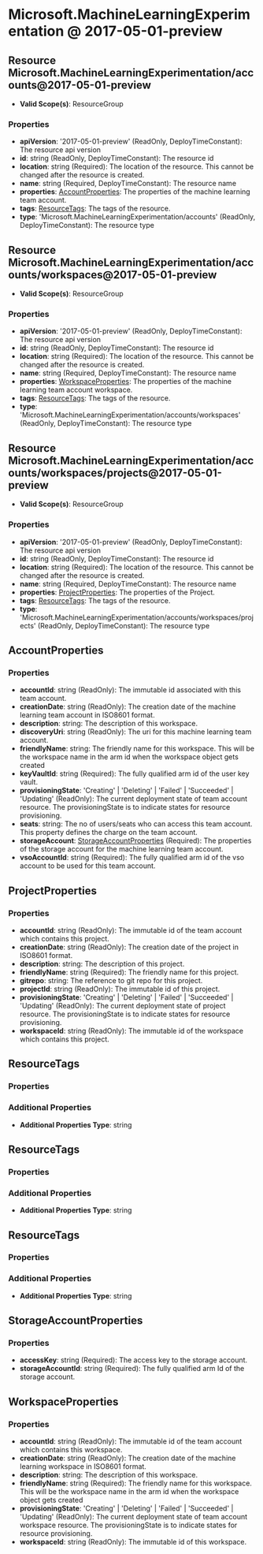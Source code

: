 # Microsoft.MachineLearningExperimentation @ 2017-05-01-preview

## Resource Microsoft.MachineLearningExperimentation/accounts@2017-05-01-preview
* **Valid Scope(s)**: ResourceGroup
### Properties
* **apiVersion**: '2017-05-01-preview' (ReadOnly, DeployTimeConstant): The resource api version
* **id**: string (ReadOnly, DeployTimeConstant): The resource id
* **location**: string (Required): The location of the resource. This cannot be changed after the resource is created.
* **name**: string (Required, DeployTimeConstant): The resource name
* **properties**: [AccountProperties](#accountproperties): The properties of the machine learning team account.
* **tags**: [ResourceTags](#resourcetags): The tags of the resource.
* **type**: 'Microsoft.MachineLearningExperimentation/accounts' (ReadOnly, DeployTimeConstant): The resource type

## Resource Microsoft.MachineLearningExperimentation/accounts/workspaces@2017-05-01-preview
* **Valid Scope(s)**: ResourceGroup
### Properties
* **apiVersion**: '2017-05-01-preview' (ReadOnly, DeployTimeConstant): The resource api version
* **id**: string (ReadOnly, DeployTimeConstant): The resource id
* **location**: string (Required): The location of the resource. This cannot be changed after the resource is created.
* **name**: string (Required, DeployTimeConstant): The resource name
* **properties**: [WorkspaceProperties](#workspaceproperties): The properties of the machine learning team account workspace.
* **tags**: [ResourceTags](#resourcetags): The tags of the resource.
* **type**: 'Microsoft.MachineLearningExperimentation/accounts/workspaces' (ReadOnly, DeployTimeConstant): The resource type

## Resource Microsoft.MachineLearningExperimentation/accounts/workspaces/projects@2017-05-01-preview
* **Valid Scope(s)**: ResourceGroup
### Properties
* **apiVersion**: '2017-05-01-preview' (ReadOnly, DeployTimeConstant): The resource api version
* **id**: string (ReadOnly, DeployTimeConstant): The resource id
* **location**: string (Required): The location of the resource. This cannot be changed after the resource is created.
* **name**: string (Required, DeployTimeConstant): The resource name
* **properties**: [ProjectProperties](#projectproperties): The properties of the Project.
* **tags**: [ResourceTags](#resourcetags): The tags of the resource.
* **type**: 'Microsoft.MachineLearningExperimentation/accounts/workspaces/projects' (ReadOnly, DeployTimeConstant): The resource type

## AccountProperties
### Properties
* **accountId**: string (ReadOnly): The immutable id associated with this team account.
* **creationDate**: string (ReadOnly): The creation date of the machine learning team account in ISO8601 format.
* **description**: string: The description of this workspace.
* **discoveryUri**: string (ReadOnly): The uri for this machine learning team account.
* **friendlyName**: string: The friendly name for this workspace. This will be the workspace name in the arm id when the workspace object gets created
* **keyVaultId**: string (Required): The fully qualified arm id of the user key vault.
* **provisioningState**: 'Creating' | 'Deleting' | 'Failed' | 'Succeeded' | 'Updating' (ReadOnly): The current deployment state of team account resource. The provisioningState is to indicate states for resource provisioning.
* **seats**: string: The no of users/seats who can access this team account. This property defines the charge on the team account.
* **storageAccount**: [StorageAccountProperties](#storageaccountproperties) (Required): The properties of the storage account for the machine learning team account.
* **vsoAccountId**: string (Required): The fully qualified arm id of the vso account to be used for this team account.

## ProjectProperties
### Properties
* **accountId**: string (ReadOnly): The immutable id of the team account which contains this project.
* **creationDate**: string (ReadOnly): The creation date of the project in ISO8601 format.
* **description**: string: The description of this project.
* **friendlyName**: string (Required): The friendly name for this project.
* **gitrepo**: string: The reference to git repo for this project.
* **projectId**: string (ReadOnly): The immutable id of this project.
* **provisioningState**: 'Creating' | 'Deleting' | 'Failed' | 'Succeeded' | 'Updating' (ReadOnly): The current deployment state of project resource. The provisioningState is to indicate states for resource provisioning.
* **workspaceId**: string (ReadOnly): The immutable id of the workspace which contains this project.

## ResourceTags
### Properties
### Additional Properties
* **Additional Properties Type**: string

## ResourceTags
### Properties
### Additional Properties
* **Additional Properties Type**: string

## ResourceTags
### Properties
### Additional Properties
* **Additional Properties Type**: string

## StorageAccountProperties
### Properties
* **accessKey**: string (Required): The access key to the storage account.
* **storageAccountId**: string (Required): The fully qualified arm Id of the storage account.

## WorkspaceProperties
### Properties
* **accountId**: string (ReadOnly): The immutable id of the team account which contains this workspace.
* **creationDate**: string (ReadOnly): The creation date of the machine learning workspace in ISO8601 format.
* **description**: string: The description of this workspace.
* **friendlyName**: string (Required): The friendly name for this workspace. This will be the workspace name in the arm id when the workspace object gets created
* **provisioningState**: 'Creating' | 'Deleting' | 'Failed' | 'Succeeded' | 'Updating' (ReadOnly): The current deployment state of team account workspace resource. The provisioningState is to indicate states for resource provisioning.
* **workspaceId**: string (ReadOnly): The immutable id of this workspace.

